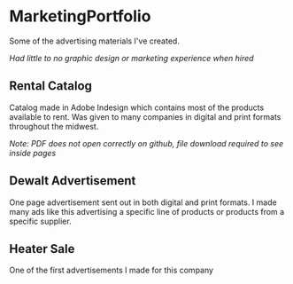 # MarketingPortfolio
Some of the advertising materials I've created. 

*Had little to no graphic design or marketing experience when hired*

## Rental Catalog
Catalog made in Adobe Indesign which contains most of the products available to rent.  Was given to many companies in digital and print formats throughout the midwest.  

*Note: PDF does not open correctly on github, file download required to see inside pages*

## Dewalt Advertisement
One page advertisement sent out in both digital and print formats.  I made many ads like this advertising a specific line of products or products from a specific supplier.

## Heater Sale
One of the first advertisements I made for this company
